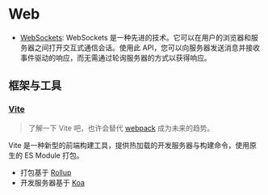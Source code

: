 # Web

- [WebSockets](https://developer.mozilla.org/zh-CN/docs/Web/API/WebSockets_API): WebSockets 是一种先进的技术。它可以在用户的浏览器和服务器之间打开交互式通信会话。使用此 API，您可以向服务器发送消息并接收事件驱动的响应，而无需通过轮询服务器的方式以获得响应。

## 框架与工具

### [Vite](https://vitejs.dev/)

> 了解一下 Vite 吧，也许会替代 [webpack](https://github.com/webpack/webpack) 成为未来的趋势。

Vite 是一种新型的前端构建工具，提供热加载的开发服务器与构建命令，使用原生的 ES Module 打包。

- 打包基于 [Rollup](https://rollupjs.org/)
- 开发服务器基于 [Koa](https://github.com/koajs/koa)
